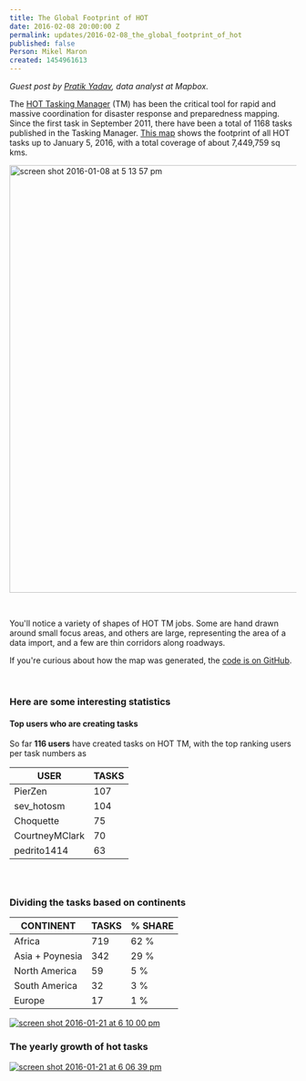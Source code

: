 ```yaml
---
title: The Global Footprint of HOT
date: 2016-02-08 20:00:00 Z
permalink: updates/2016-02-08_the_global_footprint_of_hot
published: false
Person: Mikel Maron
created: 1454961613
---
```


<p><em>Guest post by <a href="https://twitter.com/prtkydv">Pratik Yadav</a>, data analyst at Mapbox.</em></p><p>The <a href="http://tasks.hotosm.org/">HOT Tasking Manager</a> (TM) has been the critical tool for rapid and massive coordination for disaster response and preparedness mapping. Since the first task in September 2011, there have been a total of 1168 tasks published in the Tasking Manager. <a href="http://pratikyadav.github.io/HOT-Task-Map/#3/22.76/-25.84">This map</a> shows the footprint of all HOT tasks up to January 5, 2016, with a total coverage of about 7,449,759 sq kms.</p><p><a href="https://cloud.githubusercontent.com/assets/12744420/12349576/b6837b2a-bb96-11e5-9588-0363fbcefcc8.png" target="_blank"><img style="max-width: 100%;" src="https://cloud.githubusercontent.com/assets/12744420/12349576/b6837b2a-bb96-11e5-9588-0363fbcefcc8.png" alt="screen shot 2016-01-08 at 5 13 57 pm" width="750"></a></p><p>&nbsp;</p><p>You'll notice a variety of shapes of HOT TM jobs. Some are hand drawn around small focus areas, and others are large, representing the area of a data import, and a few are thin corridors along roadways.</p><p>If you're curious about how the map was generated, the <a href="https://github.com/pratikyadav/HOT-Task-Map">code is on GitHub</a>.</p><p>&nbsp;</p><h3><a id="user-content-here-are-some-interesting-statistics-" class="anchor" href="#here-are-some-interesting-statistics-"></a>Here are some interesting statistics</h3><h4><a id="user-content-top-users-who-are-creating-tasks" class="anchor" href="#top-users-who-are-creating-tasks"></a><strong>Top users who are creating tasks</strong></h4><p>So far <strong>116 users</strong> have created tasks on HOT TM, with the top ranking users per task numbers as</p><table><thead><tr><th>USER</th><th>TASKS</th></tr></thead><tbody><tr><td>PierZen</td><td>107</td></tr><tr><td>sev_hotosm</td><td>104</td></tr><tr><td>Choquette</td><td>75</td></tr><tr><td>CourtneyMClark</td><td>70</td></tr><tr><td>pedrito1414</td><td>63</td></tr></tbody></table><h3>&nbsp;</h3><h3><a id="user-content-dividing-the-tasks-based-on-continents" class="anchor" href="#dividing-the-tasks-based-on-continents"></a>Dividing the tasks based on continents</h3><table><thead><tr><th>CONTINENT</th><th>TASKS</th><th>% SHARE</th></tr></thead><tbody><tr><td>Africa</td><td>719</td><td>62 %</td></tr><tr><td>Asia + Poynesia</td><td>342</td><td>29 %</td></tr><tr><td>North America</td><td>59</td><td>5 %</td></tr><tr><td>South America</td><td>32</td><td>3 %</td></tr><tr><td>Europe</td><td>17</td><td>1 %</td></tr></tbody></table><p><a href="https://cloud.githubusercontent.com/assets/12744420/12480696/3896db5c-c06a-11e5-9669-777eed41a51d.png" target="_blank"><img style="max-width: 100%;" src="https://cloud.githubusercontent.com/assets/12744420/12480696/3896db5c-c06a-11e5-9669-777eed41a51d.png" alt="screen shot 2016-01-21 at 6 10 00 pm"></a></p><h3><a id="user-content-the-yearly-growth-of-hot-tasks" class="anchor" href="#the-yearly-growth-of-hot-tasks"></a>The yearly growth of hot tasks</h3><p><a href="https://cloud.githubusercontent.com/assets/12744420/12480652/ca5de5f4-c069-11e5-8ce1-110d13721846.png" target="_blank"><img style="max-width: 100%;" src="https://cloud.githubusercontent.com/assets/12744420/12480652/ca5de5f4-c069-11e5-8ce1-110d13721846.png" alt="screen shot 2016-01-21 at 6 06 39 pm"></a></p>
